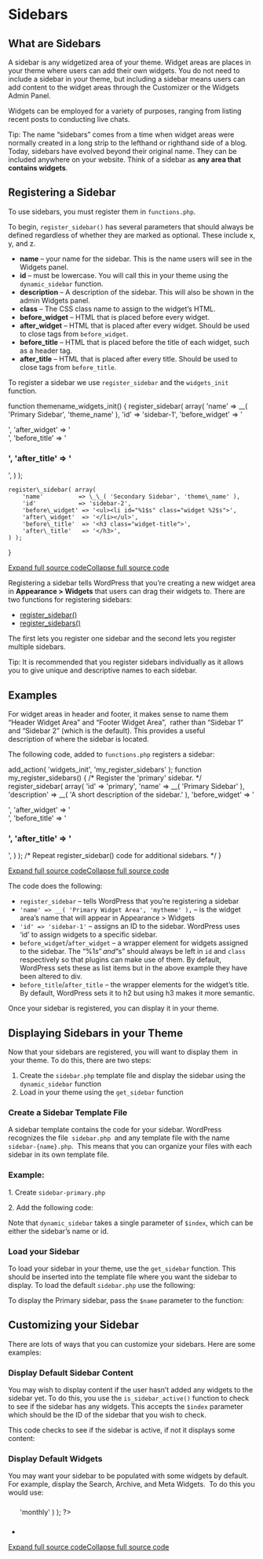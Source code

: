 # Sidebars

## What are Sidebars

A sidebar is any widgetized area of your theme. Widget areas are places in your theme where users can add their own widgets. You do not need to include a sidebar in your theme, but including a sidebar means users can add content to the widget areas through the Customizer or the Widgets Admin Panel.

Widgets can be employed for a variety of purposes, ranging from listing recent posts to conducting live chats.

Tip: The name “sidebars” comes from a time when widget areas were normally created in a long strip to the lefthand or righthand side of a blog. Today, sidebars have evolved beyond their original name. They can be included anywhere on your website. Think of a sidebar as **any area that contains widgets**.

## Registering a Sidebar

To use sidebars, you must register them in `functions.php`.

To begin, `register_sidebar()` has several parameters that should always be defined regardless of whether they are marked as optional. These include x, y, and z.

*   **name** – your name for the sidebar. This is the name users will see in the Widgets panel.
*   **id** – must be lowercase. You will call this in your theme using the `dynamic_sidebar` function.
*   **description** – A description of the sidebar. This will also be shown in the admin Widgets panel.
*   **class** – The CSS class name to assign to the widget’s HTML.
*   **before\_widget** – HTML that is placed before every widget.
*   **after\_widget** – HTML that is placed after every widget. Should be used to close tags from `before_widget`.
*   **before\_title** – HTML that is placed before the title of each widget, such as a header tag.
*   **after\_title** – HTML that is placed after every title. Should be used to close tags from `before_title`.

To register a sidebar we use `register_sidebar` and the `widgets_init` function.

function themename\_widgets\_init() {
	register\_sidebar( array(
		'name'          => \_\_( 'Primary Sidebar', 'theme\_name' ),
		'id'            => 'sidebar-1',
		'before\_widget' => '<aside id="%1$s" class="widget %2$s">',
		'after\_widget'  => '</aside>',
		'before\_title'  => '<h3 class="widget-title">',
		'after\_title'   => '</h3>',
	) );

	register\_sidebar( array(
		'name'          => \_\_( 'Secondary Sidebar', 'theme\_name' ),
		'id'            => 'sidebar-2',
		'before\_widget' => '<ul><li id="%1$s" class="widget %2$s">',
		'after\_widget'  => '</li></ul>',
		'before\_title'  => '<h3 class="widget-title">',
		'after\_title'   => '</h3>',
	) );
}

[Expand full source code](#)[Collapse full source code](#)

Registering a sidebar tells WordPress that you’re creating a new widget area in **Appearance > Widgets** that users can drag their widgets to. There are two functions for registering sidebars:

*   [register\_sidebar()](https://developer.wordpress.org/reference/functions/register_sidebar/)
*   [register\_sidebars()](https://developer.wordpress.org/reference/functions/register_sidebars/)

The first lets you register one sidebar and the second lets you register multiple sidebars.

Tip: It is recommended that you register sidebars individually as it allows you to give unique and descriptive names to each sidebar.

## Examples

For widget areas in header and footer, it makes sense to name them “Header Widget Area” and “Footer Widget Area”,  rather than “Sidebar 1” and “Sidebar 2” (which is the default). This provides a useful description of where the sidebar is located.

The following code, added to `functions.php` registers a sidebar:

add\_action( 'widgets\_init', 'my\_register\_sidebars' );
function my\_register\_sidebars() {
	/\* Register the 'primary' sidebar. \*/
	register\_sidebar(
		array(
			'id'            => 'primary',
			'name'          => \_\_( 'Primary Sidebar' ),
			'description'   => \_\_( 'A short description of the sidebar.' ),
			'before\_widget' => '<div id="%1$s" class="widget %2$s">',
			'after\_widget'  => '</div>',
			'before\_title'  => '<h3 class="widget-title">',
			'after\_title'   => '</h3>',
		)
	);
	/\* Repeat register\_sidebar() code for additional sidebars. \*/
}

[Expand full source code](#)[Collapse full source code](#)

The code does the following:

*   `register_sidebar` – tells WordPress that you’re registering a sidebar
*   `'name' => __( 'Primary Widget Area', 'mytheme' ),` – is the widget area’s name that will appear in Appearance > Widgets
*   `'id' => 'sidebar-1'` – assigns an ID to the sidebar. WordPress uses ‘id’ to assign widgets to a specific sidebar.
*   `before_widget`/`after_widget` – a wrapper element for widgets assigned to the sidebar. The “%1$s” and “%2$s” should always be left in `id` and `class` respectively so that plugins can make use of them. By default, WordPress sets these as list items but in the above example they have been altered to div.
*   `before_title`/`after_title` – the wrapper elements for the widget’s title. By default, WordPress sets it to h2 but using h3 makes it more semantic.

Once your sidebar is registered, you can display it in your theme.

## Displaying Sidebars in your Theme

Now that your sidebars are registered, you will want to display them  in  your theme. To do this, there are two steps:

1.  Create the `sidebar.php` template file and display the sidebar using the `dynamic_sidebar` function
2.  Load in your theme using the `get_sidebar` function

### Create a Sidebar Template File

A sidebar template contains the code for your sidebar. WordPress recognizes the file  `sidebar.php`  and any template file with the name `sidebar-{name}.php`.  This means that you can organize your files with each sidebar in its own template file.

### Example:

1\. Create `sidebar-primary.php`

2\. Add the following code:

<div id="sidebar-primary" class="sidebar">
	<?php dynamic\_sidebar( 'primary' ); ?>
</div>

Note that `dynamic_sidebar` takes a single parameter of `$index`, which can be either the sidebar’s name or id.

### Load your Sidebar

To load your sidebar in your theme, use the `get_sidebar` function. This should be inserted into the template file where you want the sidebar to display. To load the default `sidebar.php` use the following:

<?php get\_sidebar(); ?>

To display the Primary sidebar, pass the `$name` parameter to the function:

<?php get\_sidebar( 'primary' ); ?>

## Customizing your Sidebar

There are lots of ways that you can customize your sidebars. Here are some examples:

### Display Default Sidebar Content

You may wish to display content if the user hasn’t added any widgets to the sidebar yet. To do this, you use the `is_sidebar_active()` function to check to see if the sidebar has any widgets. This accepts the `$index` parameter which should be the ID of the sidebar that you wish to check.

This code checks to see if the sidebar is active, if not it displays some content:

<div id="sidebar-primary" class="sidebar">
	<?php if ( is\_active\_sidebar( 'primary' ) ) : ?>
		<?php dynamic\_sidebar( 'primary' ); ?>
	<?php else : ?>
		<!-- Time to add some widgets! -->
	<?php endif; ?>
</div>

### Display Default Widgets

You may want your sidebar to be populated with some widgets by default. For example, display the Search, Archive, and Meta Widgets.  To do this you would use:

<div id="primary" class="sidebar">
    <?php do\_action( 'before\_sidebar' ); ?>
    <?php if ( ! dynamic\_sidebar( 'sidebar-primary' ) ) : ?>
        <aside id="search" class="widget widget\_search">
           <?php get\_search\_form(); ?>
        </aside>
        <aside id="archives" class"widget">
            <h3 class="widget-title"><?php \_e( 'Archives', 'shape' ); ?></h3>
            <ul>
                <?php wp\_get\_archives( array( 'type' => 'monthly' ) ); ?>
            </ul>
        </aside>
        <aside id="meta" class="widget">
            <h3 class="widget-title"><?php \_e( 'Meta', 'shape' ); ?></h3>
            <ul>
                <?php wp\_register(); ?>
                <li><?php wp\_loginout(); ?></li>
                <?php wp\_meta(); ?>
            </ul>
        </aside>
   <?php endif; ?>
</div>

[Expand full source code](#)[Collapse full source code](#)